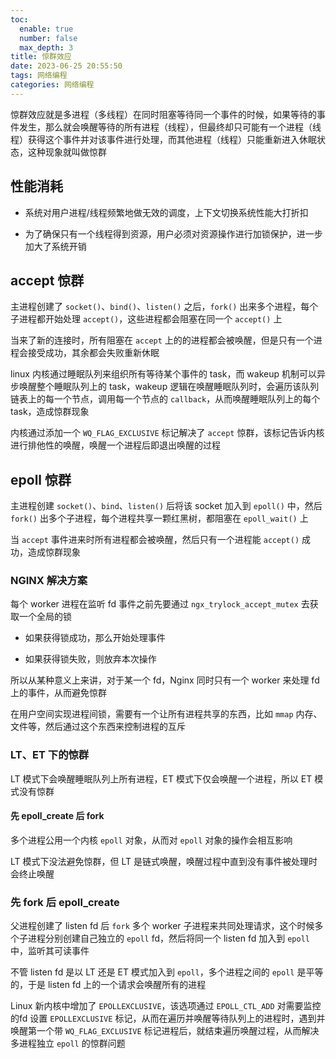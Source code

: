 ```yaml
---
toc:
  enable: true
  number: false
  max_depth: 3
title: 惊群效应
date: 2023-06-25 20:55:50
tags: 网络编程
categories: 网络编程
---
```


惊群效应就是多进程（多线程）在同时阻塞等待同一个事件的时候，如果等待的事件发生，那么就会唤醒等待的所有进程（线程），但最终却只可能有一个进程（线程）获得这个事件并对该事件进行处理，而其他进程（线程）只能重新进入休眠状态，这种现象就叫做惊群

## 性能消耗

- 系统对用户进程/线程频繁地做无效的调度，上下文切换系统性能大打折扣

- 为了确保只有一个线程得到资源，用户必须对资源操作进行加锁保护，进一步加大了系统开销

## accept 惊群

主进程创建了 `socket()`、`bind()`、`listen()` 之后，`fork()` 出来多个进程，每个子进程都开始处理 `accept()`，这些进程都会阻塞在同一个 `accept()` 上

当来了新的连接时，所有阻塞在 `accept` 上的的进程都会被唤醒，但是只有一个进程会接受成功，其余都会失败重新休眠

linux 内核通过睡眠队列来组织所有等待某个事件的 task，而 wakeup 机制可以异步唤醒整个睡眠队列上的 task，wakeup 逻辑在唤醒睡眠队列时，会遍历该队列链表上的每一个节点，调用每一个节点的 `callback`，从而唤醒睡眠队列上的每个 task，造成惊群现象

内核通过添加一个 `WQ_FLAG_EXCLUSIVE` 标记解决了 `accept` 惊群，该标记告诉内核进行排他性的唤醒，唤醒一个进程后即退出唤醒的过程

## epoll 惊群

主进程创建 `socket()`、`bind`、`listen()` 后将该 socket 加入到 `epoll()` 中，然后 `fork()` 出多个子进程，每个进程共享一颗红黑树，都阻塞在 `epoll_wait()` 上

当 `accept` 事件进来时所有进程都会被唤醒，然后只有一个进程能 `accept()` 成功，造成惊群现象

### NGINX 解决方案

每个 worker 进程在监听 fd 事件之前先要通过 `ngx_trylock_accept_mutex` 去获取一个全局的锁

- 如果获得锁成功，那么开始处理事件

- 如果获得锁失败，则放弃本次操作

所以从某种意义上来讲，对于某一个 fd，Nginx 同时只有一个 worker 来处理 fd 上的事件，从而避免惊群

在用户空间实现进程间锁，需要有一个让所有进程共享的东西，比如 `mmap` 内存、文件等，然后通过这个东西来控制进程的互斥

### LT、ET 下的惊群

LT 模式下会唤醒睡眠队列上所有进程，ET 模式下仅会唤醒一个进程，所以 ET 模式没有惊群

#### 先 epoll_create 后 fork

多个进程公用一个内核 `epoll` 对象，从而对 `epoll` 对象的操作会相互影响

LT 模式下没法避免惊群，但 LT 是链式唤醒，唤醒过程中直到没有事件被处理时会终止唤醒

### 先 fork 后 epoll_create

父进程创建了 listen fd 后 `fork` 多个 worker 子进程来共同处理请求，这个时候多个子进程分别创建自己独立的 `epoll` fd，然后将同一个 listen fd 加入到 `epoll` 中，监听其可读事件

不管 listen fd 是以 LT 还是 ET 模式加入到 `epoll`，多个进程之间的 `epoll` 是平等的，于是 listen fd 上的一个请求会唤醒所有的进程

Linux 新内核中增加了 `EPOLLEXCLUSIVE`，该选项通过 `EPOLL_CTL_ADD` 对需要监控的fd 设置 `EPOLLEXCLUSIVE` 标记，从而在遍历并唤醒等待队列上的进程时，遇到并唤醒第一个带 `WQ_FLAG_EXCLUSIVE` 标记进程后，就结束遍历唤醒过程，从而解决多进程独立 `epoll` 的惊群问题